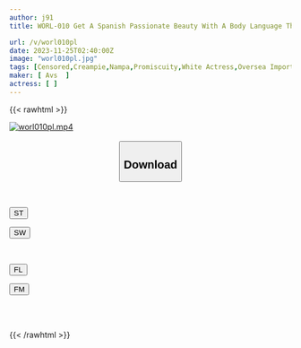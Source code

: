 ```yaml
---
author: j91
title: WORL-010 Get A Spanish Passionate Beauty With A Body Language That Is Common All Over The World! A Pleasure SEX Monster Who Goes Crazy With Raw Sex Orgy!

url: /v/worl010pl
date: 2023-11-25T02:40:00Z
image: "worl010pl.jpg"
tags: [Censored,Creampie,Nampa,Promiscuity,White Actress,Oversea Import	 ]
maker: [ Avs  ]
actress: [ ]
---
```



{{< rawhtml >}}

<div class="video" data-videoid="BPXdymvr6eIyDWy">
    <a href="javascript:;">
        <img src="/v/worl010pl/worl010pl.jpg" width="WIDTH" height="HEIGHT" alt="worl010pl.mp4" loading="lazy">
    </a>
</div>

<script type="text/javascript" src="https://j91.asia/asset/on-demand-st.js"></script>

<br>
  <link rel="stylesheet" href="https://j91.asia/asset/bs5.css">
  
  <center>
  <button class="btn btn-primary" type="button" data-bs-toggle="collapse" data-bs-target=".multi-collapse" aria-expanded="false" aria-controls="multiCollapseExample1 multiCollapseExample2"><h2>Download</h2></button></center>
</p>
<div class="row">
  <div class="col">
    <div class="collapse multi-collapse" id="multiCollapseExample1">
      <div class="card card-body">
	      	      <br>
<div class="buttons">  
<p><a href="https://streamtape.to/v/BPXdymvr6eIyDWy" target="_blank"><button class="btn-hover color-3"><i class="fa fa-download"></i> ST</button></a></p>
<p><a href="https://flaswish.com/f0nmp7yho2ba" target="_blank"><button class="btn-hover color-2"><i class="fa fa-download"></i> SW</button></a></p></div>
    </div>
  </div>
</div>
  <div class="col">
    <div class="collapse multi-collapse" id="multiCollapseExample2">
      <div class="card card-body">
	      <br>
<div class="buttons">
<p><a href="javascript:;" target="_blank"><button class="btn-hover color-9"><i class="fa fa-download"></i> FL</button></a></p>
<p><a href="javascript:;" target="_blank"><button class="btn-hover color-8"><i class="fa fa-download"></i> FM</button></a></p></div>
<br><br>
      </div>
    </div>
  </div>
</div>

{{< /rawhtml >}}